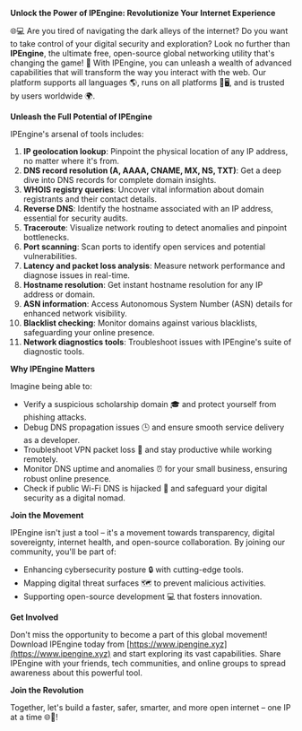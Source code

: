 **Unlock the Power of IPEngine: Revolutionize Your Internet Experience**

🌐💻 Are you tired of navigating the dark alleys of the internet? Do you want to take control of your digital security and exploration? Look no further than **IPEngine**, the ultimate free, open-source global networking utility that's changing the game! 🚀 With IPEngine, you can unleash a wealth of advanced capabilities that will transform the way you interact with the web. Our platform supports all languages 🌎, runs on all platforms 📱🖥️, and is trusted by users worldwide 🌍.

**Unleash the Full Potential of IPEngine**

IPEngine's arsenal of tools includes:

1. **IP geolocation lookup**: Pinpoint the physical location of any IP address, no matter where it's from.
2. **DNS record resolution (A, AAAA, CNAME, MX, NS, TXT)**: Get a deep dive into DNS records for complete domain insights.
3. **WHOIS registry queries**: Uncover vital information about domain registrants and their contact details.
4. **Reverse DNS**: Identify the hostname associated with an IP address, essential for security audits.
5. **Traceroute**: Visualize network routing to detect anomalies and pinpoint bottlenecks.
6. **Port scanning**: Scan ports to identify open services and potential vulnerabilities.
7. **Latency and packet loss analysis**: Measure network performance and diagnose issues in real-time.
8. **Hostname resolution**: Get instant hostname resolution for any IP address or domain.
9. **ASN information**: Access Autonomous System Number (ASN) details for enhanced network visibility.
10. **Blacklist checking**: Monitor domains against various blacklists, safeguarding your online presence.
11. **Network diagnostics tools**: Troubleshoot issues with IPEngine's suite of diagnostic tools.

**Why IPEngine Matters**

Imagine being able to:

* Verify a suspicious scholarship domain 🎓 and protect yourself from phishing attacks.
* Debug DNS propagation issues 🕒 and ensure smooth service delivery as a developer.
* Troubleshoot VPN packet loss 👥 and stay productive while working remotely.
* Monitor DNS uptime and anomalies ⏰ for your small business, ensuring robust online presence.
* Check if public Wi-Fi DNS is hijacked 📡 and safeguard your digital security as a digital nomad.

**Join the Movement**

IPEngine isn't just a tool – it's a movement towards transparency, digital sovereignty, internet health, and open-source collaboration. By joining our community, you'll be part of:

* Enhancing cybersecurity posture 🔒 with cutting-edge tools.
* Mapping digital threat surfaces 🗺️ to prevent malicious activities.
* Supporting open-source development 💻 that fosters innovation.

**Get Involved**

Don't miss the opportunity to become a part of this global movement! Download IPEngine today from [https://www.ipengine.xyz](https://www.ipengine.xyz) and start exploring its vast capabilities. Share IPEngine with your friends, tech communities, and online groups to spread awareness about this powerful tool.

**Join the Revolution**

Together, let's build a faster, safer, smarter, and more open internet – one IP at a time 🌐🚀!